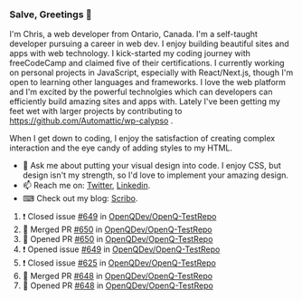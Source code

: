 ### Salve, Greetings 👋

I'm Chris, a web developer from Ontario, Canada. I'm a self-taught developer pursuing a career in web dev. I enjoy building beautiful sites and apps with web technology.
I kick-started my coding journey with freeCodeCamp and claimed five of their certifications.  I currently working on personal projects in JavaScript, especially with React/Next.js, though I'm open to learning other languages and frameworks. I love the web platform and I'm excited by the powerful technolgies which can developers can efficiently build amazing sites and apps with. Lately I've been getting my feet wet with larger projects by contributing to https://github.com/Automattic/wp-calypso .

When I get down to coding, I enjoy the satisfaction of creating complex interaction and the eye candy of adding styles to my HTML. 

- 💬 Ask me about putting your visual design into code. I enjoy CSS, but design isn't my strength, so I'd love to implement your amazing design.
- 📫 Reach me on: [Twitter](https://twitter.com/Christo28120856), [Linkedin](https://www.linkedin.com/in/christopher-stevers-07b9a5204/).
- ⌨ Check out my blog: [Scribo](https://christopherstevers.cf).
<!--
**Christopher-Stevers/Christopher-Stevers** is a ✨ _special_ ✨ repository because its `README.md` (this file) appears on your GitHub profile.

Here are some ideas to get you started:

- 🔭 I’m currently working on ...
- 🌱 I’m currently learning ...
- 👯 I’m looking to collaborate on ...
- 🤔 I’m looking for help with ...
- 😄 Pronouns: ...
- ⚡ Fun fact: ...
-->

<!--START_SECTION:activity-->
1. ❗️ Closed issue [#649](https://github.com/OpenQDev/OpenQ-TestRepo/issues/649) in [OpenQDev/OpenQ-TestRepo](https://github.com/OpenQDev/OpenQ-TestRepo)
2. 🎉 Merged PR [#650](https://github.com/OpenQDev/OpenQ-TestRepo/pull/650) in [OpenQDev/OpenQ-TestRepo](https://github.com/OpenQDev/OpenQ-TestRepo)
3. 💪 Opened PR [#650](https://github.com/OpenQDev/OpenQ-TestRepo/pull/650) in [OpenQDev/OpenQ-TestRepo](https://github.com/OpenQDev/OpenQ-TestRepo)
4. ❗️ Opened issue [#649](https://github.com/OpenQDev/OpenQ-TestRepo/issues/649) in [OpenQDev/OpenQ-TestRepo](https://github.com/OpenQDev/OpenQ-TestRepo)
5. ❗️ Closed issue [#625](https://github.com/OpenQDev/OpenQ-TestRepo/issues/625) in [OpenQDev/OpenQ-TestRepo](https://github.com/OpenQDev/OpenQ-TestRepo)
6. 🎉 Merged PR [#648](https://github.com/OpenQDev/OpenQ-TestRepo/pull/648) in [OpenQDev/OpenQ-TestRepo](https://github.com/OpenQDev/OpenQ-TestRepo)
7. 💪 Opened PR [#648](https://github.com/OpenQDev/OpenQ-TestRepo/pull/648) in [OpenQDev/OpenQ-TestRepo](https://github.com/OpenQDev/OpenQ-TestRepo)
<!--END_SECTION:activity-->

